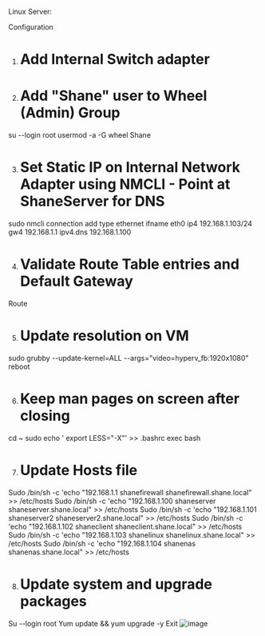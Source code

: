 Linux Server:

Configuration
1. # Add Internal Switch adapter

2. # Add "Shane" user to Wheel (Admin) Group
su --login root
usermod -a -G wheel Shane

3. # Set Static IP on Internal Network Adapter using NMCLI - Point at ShaneServer for DNS
sudo nmcli connection add type ethernet ifname eth0 ip4 192.168.1.103/24 gw4 192.168.1.1 ipv4.dns 192.168.1.100

4. # Validate Route Table entries and Default Gateway 
Route


5. # Update resolution on VM
sudo grubby --update-kernel=ALL --args="video=hyperv_fb:1920x1080"
reboot

6. # Keep man pages on screen after closing 
cd ~
sudo echo ' export LESS="-X"' >> .bashrc 
exec bash 

7. # Update Hosts file 
Sudo /bin/sh -c 'echo "192.168.1.1 shanefirewall shanefirewall.shane.local" >> /etc/hosts
Sudo /bin/sh -c 'echo "192.168.1.100 shaneserver shaneserver.shane.local" >> /etc/hosts
Sudo /bin/sh -c 'echo "192.168.1.101 shaneserver2 shaneserver2.shane.local" >> /etc/hosts
Sudo /bin/sh -c 'echo "192.168.1.102 shaneclient shaneclient.shane.local" >> /etc/hosts
Sudo /bin/sh -c 'echo "192.168.1.103 shanelinux shanelinux.shane.local" >> /etc/hosts
Sudo /bin/sh -c 'echo "192.168.1.104 shanenas shanenas.shane.local" >> /etc/hosts

8. # Update system and upgrade packages
Su --login root
Yum update && yum upgrade -y
Exit
![image](https://github.com/shanebagel/Homelab-Configuration/assets/99091402/91a33dbc-2e01-49af-83aa-9e335c4535f5)
